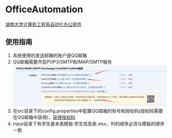 # OfficeAutomation
[湖南大学计算机工程系自动化办公软件](https://github.com/dengxiangjun/OfficeAutomation)
## 使用指南
1. 系统使用的发送邮箱的账户是QQ邮箱
2. QQ邮箱需要开启POP3/SMTP和IMAP/SMTP服务![](image/qq邮箱配置.png)
3. 在src目录下的config.properties中配置QQ邮箱的账号和授权码(授权码需要在QQ邮箱中获得)，[获得授权码](https://jingyan.baidu.com/article/fedf0737af2b4035ac8977ea.html)
4. input目录下有学生基本表模板:学生信息表.xlsx，列的顺序必须与模板的顺序一致